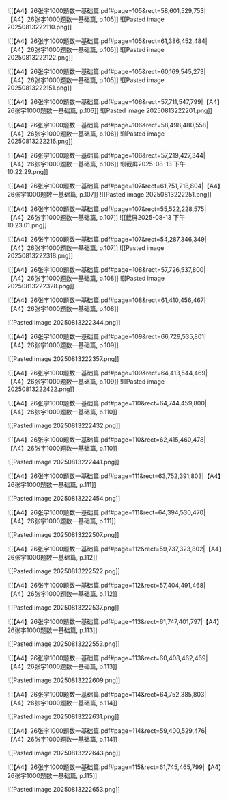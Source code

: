 ![[【A4】26张宇1000题数一基础篇.pdf#page=105&rect=58,601,529,753|【A4】26张宇1000题数一基础篇, p.105]]
![[Pasted image 20250813222110.png]]


![[【A4】26张宇1000题数一基础篇.pdf#page=105&rect=61,386,452,484|【A4】26张宇1000题数一基础篇, p.105]]
![[Pasted image 20250813222122.png]]

![[【A4】26张宇1000题数一基础篇.pdf#page=105&rect=60,169,545,273|【A4】26张宇1000题数一基础篇, p.105]]
![[Pasted image 20250813222151.png]]


![[【A4】26张宇1000题数一基础篇.pdf#page=106&rect=57,711,547,799|【A4】26张宇1000题数一基础篇, p.106]]
![[Pasted image 20250813222201.png]]


![[【A4】26张宇1000题数一基础篇.pdf#page=106&rect=58,498,480,558|【A4】26张宇1000题数一基础篇, p.106]]
![[Pasted image 20250813222216.png]]


![[【A4】26张宇1000题数一基础篇.pdf#page=106&rect=57,219,427,344|【A4】26张宇1000题数一基础篇, p.106]]
![[截屏2025-08-13 下午10.22.29.png]]


![[【A4】26张宇1000题数一基础篇.pdf#page=107&rect=61,751,218,804|【A4】26张宇1000题数一基础篇, p.107]]
![[Pasted image 20250813222251.png]]


![[【A4】26张宇1000题数一基础篇.pdf#page=107&rect=55,522,228,575|【A4】26张宇1000题数一基础篇, p.107]]
![[截屏2025-08-13 下午10.23.01.png]]


![[【A4】26张宇1000题数一基础篇.pdf#page=107&rect=54,287,346,349|【A4】26张宇1000题数一基础篇, p.107]]
![[Pasted image 20250813222318.png]]


![[【A4】26张宇1000题数一基础篇.pdf#page=108&rect=57,726,537,800|【A4】26张宇1000题数一基础篇, p.108]]
![[Pasted image 20250813222328.png]]


![[【A4】26张宇1000题数一基础篇.pdf#page=108&rect=61,410,456,467|【A4】26张宇1000题数一基础篇, p.108]]

![[Pasted image 20250813222344.png]]

![[【A4】26张宇1000题数一基础篇.pdf#page=109&rect=66,729,535,801|【A4】26张宇1000题数一基础篇, p.109]]


![[Pasted image 20250813222357.png]]


![[【A4】26张宇1000题数一基础篇.pdf#page=109&rect=64,413,544,469|【A4】26张宇1000题数一基础篇, p.109]]
![[Pasted image 20250813222422.png]]


![[【A4】26张宇1000题数一基础篇.pdf#page=110&rect=64,744,459,800|【A4】26张宇1000题数一基础篇, p.110]]

![[Pasted image 20250813222432.png]]

![[【A4】26张宇1000题数一基础篇.pdf#page=110&rect=62,415,460,478|【A4】26张宇1000题数一基础篇, p.110]]

![[Pasted image 20250813222441.png]]

![[【A4】26张宇1000题数一基础篇.pdf#page=111&rect=63,752,391,803|【A4】26张宇1000题数一基础篇, p.111]]

![[Pasted image 20250813222454.png]]

![[【A4】26张宇1000题数一基础篇.pdf#page=111&rect=64,394,530,470|【A4】26张宇1000题数一基础篇, p.111]]

![[Pasted image 20250813222507.png]]

![[【A4】26张宇1000题数一基础篇.pdf#page=112&rect=59,737,323,802|【A4】26张宇1000题数一基础篇, p.112]]

![[Pasted image 20250813222522.png]]

![[【A4】26张宇1000题数一基础篇.pdf#page=112&rect=57,404,491,468|【A4】26张宇1000题数一基础篇, p.112]]

![[Pasted image 20250813222537.png]]

![[【A4】26张宇1000题数一基础篇.pdf#page=113&rect=61,747,401,797|【A4】26张宇1000题数一基础篇, p.113]]

![[Pasted image 20250813222553.png]]

![[【A4】26张宇1000题数一基础篇.pdf#page=113&rect=60,408,462,469|【A4】26张宇1000题数一基础篇, p.113]]

![[Pasted image 20250813222609.png]]

![[【A4】26张宇1000题数一基础篇.pdf#page=114&rect=64,752,385,803|【A4】26张宇1000题数一基础篇, p.114]]

![[Pasted image 20250813222631.png]]

![[【A4】26张宇1000题数一基础篇.pdf#page=114&rect=59,400,529,476|【A4】26张宇1000题数一基础篇, p.114]]

![[Pasted image 20250813222643.png]]

![[【A4】26张宇1000题数一基础篇.pdf#page=115&rect=61,745,465,799|【A4】26张宇1000题数一基础篇, p.115]]

![[Pasted image 20250813222653.png]]